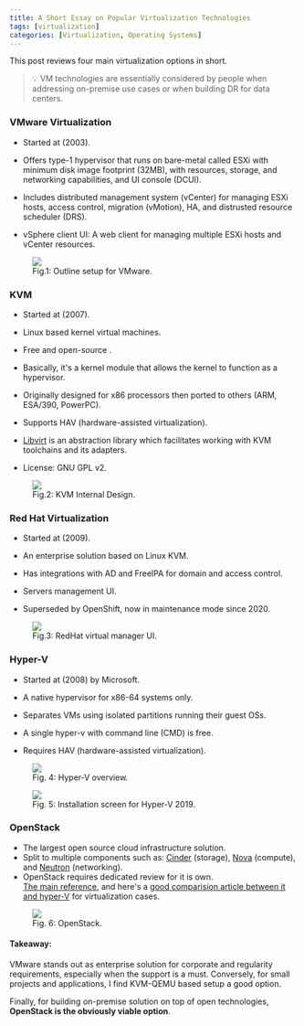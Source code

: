```yaml
---
title: A Short Essay on Popular Virtualization Technologies
tags: [virtualization]
categories: [Virtualization, Operating Systems]
---
```


This post reviews four main virtualization options in short.<br>

<blockquote>
💡 VM technologies are essentially considered by people when addressing on-premise use cases or when building DR for data centers.
</blockquote>

### VMware Virtualization

* Started at (2003).

* Offers type-1 hypervisor that runs on bare-metal called <span class="key-text">ESXi</span> with minimum disk image footprint (32MB), with resources, storage, and networking capabilities, and UI console <span class="key-text">(DCUI)</span>.

<!-- post-excerpt -->

* Includes distributed management system <span class="key-text">(vCenter)</span> for managing ESXi hosts, access control, migration (vMotion), HA, and distrusted resource scheduler (DRS).

* <span class="key-text">vSphere client</span> UI: A web client for managing multiple ESXi hosts and vCenter resources.

<figure>
  <img src="{{ site.baseurl_root }}/public/images/virtualization-1.png" class="post-image-2 resize-md center-image">
  <figcaption>Fig.1: Outline setup for VMware.</figcaption>
</figure>

### KVM

* Started at (2007).

* Linux based kernel virtual machines.

* Free and open-source .

* Basically, it's a kernel module that allows the kernel to function as a hypervisor.

* Originally designed for x86 processors then ported to others (ARM, ESA/390, PowerPC).

* Supports <span class="key-text">HAV</span> (hardware-assisted virtualization).

* [Libvirt](https://libvirt.org/) is an abstraction library which facilitates working with KVM toolchains and its adapters.

* License: GNU GPL v2.

<figure>
  <img src="{{ site.baseurl_root }}/public/images/virtualization-2.png" class="post-image-2 resize-md center-image">
  <figcaption>Fig.2: KVM Internal Design.</figcaption>
</figure>


### Red Hat Virtualization

* Started at (2009).

* An enterprise solution based on Linux KVM.

* Has integrations with AD and FreeIPA for domain and access control.

* Servers management UI.

* Superseded by OpenShift, now in maintenance mode since 2020.

<figure>
  <img src="{{ site.baseurl_root }}/public/images/virtualization-3.png" class="post-image-2 resize-md center-image">
  <figcaption>Fig.3: RedHat virtual manager UI.</figcaption>
</figure>

### Hyper-V

* Started at (2008) by Microsoft.

* A native hypervisor for x86-64 systems only.

* Separates VMs using isolated partitions running their guest OSs.

* A single hyper-v with command line (CMD) is free.

* Requires <span class="key-text">HAV</span> (hardware-assisted virtualization).

<figure>
  <img src="{{ site.baseurl_root }}/public/images/virtualization-4.png" class="post-image-2 resize-md center-image">
  <figcaption>Fig. 4: Hyper-V overview.</figcaption>
</figure>

<figure>
  <img src="{{ site.baseurl_root }}/public/images/virtualization-5.png" class="post-image-2 resize-md center-image">
  <figcaption>Fig. 5: Installation screen for Hyper-V 2019.</figcaption>
</figure>

### OpenStack

* The largest open source cloud infrastructure solution.
* Split to multiple components such as: [Cinder](https://docs.openstack.org/cinder/latest/) (storage), [Nova](https://github.com/openstack/nova) (compute), and [Neutron](https://docs.openstack.org/neutron/latest/) (networking).
* OpenStack requires dedicated review for it is own. <br>
  [The main reference](https://www.openstack.org/software/), and here's a [good comparision article between it and hyper-V](https://blog.purestorage.com/purely-educational/hyper-v-vs-openstack-a-comprehensive-comparison-of-virtualization-platforms/) for virtualization cases.

<figure>
  <img src="{{ site.baseurl_root }}/public/images/virtualization-6.png" class="post-image-2 resize-md center-image">
  <figcaption>Fig. 6: OpenStack.</figcaption>
</figure>


#### <b>Takeaway:</b>

VMware stands out as enterprise solution for corporate and regularity requirements, especially when the support is a must. Conversely, for small projects and applications, I find KVM-QEMU based setup a good option.

Finally, for building on-premise solution on top of open technologies, **OpenStack is the obviously viable option**.

